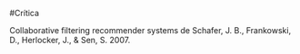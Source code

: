 #Crítica 

Collaborative filtering recommender systems de Schafer, J. B., Frankowski, D., Herlocker, J., & Sen, S. 2007.


